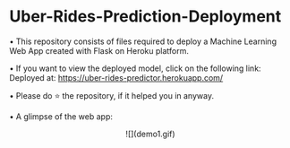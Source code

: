 # Uber-Rides-Prediction-Deployment

• This repository consists of files required to deploy a Machine Learning Web App created with Flask on Heroku platform.

• If you want to view the deployed model, click on the following link: 
  Deployed at: https://uber-rides-predictor.herokuapp.com/
  
• Please do ⭐ the repository, if it helped you in anyway.

• A glimpse of the web app:
<div align="center">
  ![](demo1.gif)
</div>

